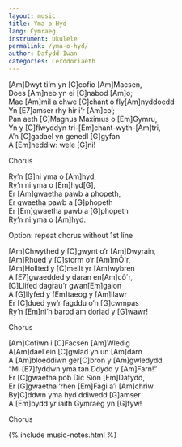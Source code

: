 ```yaml
---
layout: music
title: Yma o Hyd
lang: Cymraeg
instrument: Ukulele
permalink: /yma-o-hyd/
author: Dafydd Iwan
categories: Cerddoriaeth
---
```


[Am]Dwyt ti’m yn [C]cofio [Am]Macsen,  
Does [Am]neb yn ei [C]nabod [Am]o;  
Mae [Am]mil a chwe [C]chant o fly[Am]nyddoedd  
Yn [E7]amser rhy hir i’r [Am]co’;  
Pan aeth [C]Magnus Maximus o [Em]Gymru,  
Yn y [G]flwyddyn tri-[Em]chant-wyth-[Am]tri,  
A’n [C]gadael yn genedl [G]gyfan  
A [Em]heddiw: wele [G]ni!  
  
Chorus  
  
Ry’n [G]ni yma o [Am]hyd,  
Ry’n ni yma o [Em]hyd[G],  
Er [Am]gwaetha pawb a phopeth,  
Er gwaetha pawb a [G]phopeth  
Er [Em]gwaetha pawb a [G]phopeth  
Ry’n ni yma o [Am]hyd.  
  
Option: repeat chorus without 1st line  
  
[Am]Chwythed y [C]gwynt o’r [Am]Dwyrain,  
[Am]Rhued y [C]storm o’r [Am]mÔ´r,  
[Am]Hollted y [C]mellt yr [Am]wybren  
A [E7]gwaedded y daran en[Am]cô´r,  
[C]Llifed dagrau’r gwan[Em]galon  
A [G]llyfed y [Em]taeog y [Am]llawr  
Er [C]dued yw’r fagddu o’n [G]cwmpas  
Ry’n [Em]ni’n barod am doriad y [G]wawr!  
  
Chorus  
  
[Am]Cofiwn i [C]Facsen [Am]Wledig  
A[Am]dael ein [C]gwlad yn un [Am]darn  
A [Am]bloeddiwn ger[C]bron y [Am]gwledydd  
“Mi [E7]fyddwn yma tan Ddydd y [Am]Farn!”  
Er [C]gwaetha pob Dic Sion [Em]Dafydd,  
Er [G]gwaetha ‘rhen [Em]Fagi a’i [Am]chriw  
By[C]ddwn yma hyd ddiwedd [G]amser  
A [Em]bydd yr iaith Gymraeg yn [G]fyw!  
  
Chorus  


{% include music-notes.html %}
